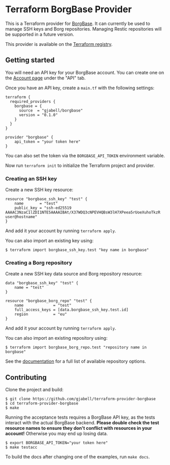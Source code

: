 # Terraform BorgBase Provider

This is a Terraform provider for [BorgBase](https://www.borgbase.com). It can currently be used to manage SSH keys and Borg repositories. Managing Restic repositories will be supported in a future version.

This provider is available on the [Terraform registry](https://registry.terraform.io/providers/gjabell/borgbase).

## Getting started

You will need an API key for your BorgBase account. You can create one on the [Account page](https://www.borgbase.com/account) under the "API" tab.

Once you have an API key, create a `main.tf` with the following settings:

```hcl
terraform {
  required_providers {
    borgbase = {
      source  = "gjabell/borgbase"
      version = "0.1.0"
    }
  }
}

provider "borgbase" {
	api_token = "your token here"
}
```

You can also set the token via the `BORGBASE_API_TOKEN` environment variable.

Now run `terraform init` to initialize the Terraform project and provider.

### Creating an SSH key

Create a new SSH key resource:

```hcl
resource "borgbase_ssh_key" "test" {
	name       = "test"
	public_key = "ssh-ed25519 AAAAC3NzaC1lZDI1NTE5AAAAIBAt/X37WDQ3cNPEVHQBsW3lH7XPeea5rUoeXuhoTkzR user@hostname"
}
```

And add it your account by running `terraform apply`.

You can also import an existing key using:

```shell
$ terraform import borgbase_ssh_key.test "key name in borgbase"
```

### Creating a Borg repository

Create a new SSH key data source and Borg repository resource:

```hcl
data "borgbase_ssh_key" "test" {
	name = "test"
}

resource "borgbase_borg_repo" "test" {
	name             = "test"
	full_access_keys = [data.borgbase_ssh_key.test.id]
	region           = "eu"
}
```

And add it your account by running `terraform apply`.

You can also import an existing repository using:

```shell
$ terraform import borgbase_borg_repo.test "repository name in borgbase"
```

See the [documentation](https://registry.terraform.io/providers/gjabell/borgbase/latest/docs/resources/borg_repo#schema) for a full list of available repository options.

## Contributing

Clone the project and build:

```shell
$ git clone https://github.com/gjabell/terraform-provider-borgbase
$ cd terraform-provider-borgbase
$ make
```

Running the acceptance tests requires a BorgBase API key, as the tests interact with the actual BorgBase backend. **Please double check the test resource names to ensure they don't conflict with resources in your account!** Otherwise you may end up losing data.

```shell
$ export BORGBASE_API_TOKEN="your token here"
$ make testacc
```

To build the docs after changing one of the examples, run `make docs`.
